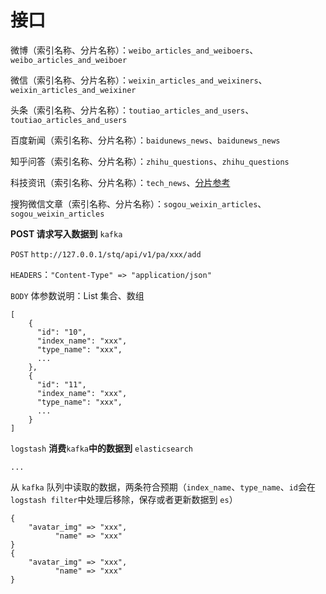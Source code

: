 # 接口

微博（索引名称、分片名称）：`weibo_articles_and_weiboers`、`weibo_articles_and_weiboer`

微信（索引名称、分片名称）：`weixin_articles_and_weixiners`、`weixin_articles_and_weixiner`

头条（索引名称、分片名称）：`toutiao_articles_and_users`、`toutiao_articles_and_users`

百度新闻（索引名称、分片名称）：`baidunews_news`、`baidunews_news`

知乎问答（索引名称、分片名称）：`zhihu_questions`、`zhihu_questions`

科技资讯（索引名称、分片名称）：`tech_news`、[分片参考](../ying-she-yu-mo-ban/ke-ji-zi-xun-zhan-shu-ju.md)

搜狗微信文章（索引名称、分片名称）：`sogou_weixin_articles`、`sogou_weixin_articles`

**POST 请求写入数据到** `kafka`

`POST` `http://127.0.0.1/stq/api/v1/pa/xxx/add`

`HEADERS`：`"Content-Type" => "application/json"`

`BODY` 体参数说明：List 集合、数组

```text
[
    {
      "id": "10",
      "index_name": "xxx",
      "type_name": "xxx",
      ...
    },
    {
      "id": "11",
      "index_name": "xxx",
      "type_name": "xxx",
      ...
    }
]
```

`logstash` **消费**`kafka`**中的数据到** `elasticsearch`

```text
...
```

从 `kafka` 队列中读取的数据，两条符合预期（`index_name`、`type_name`、`id`会在`logstash filter`中处理后移除，保存或者更新数据到 `es`）

```text
{
    "avatar_img" => "xxx",
          "name" => "xxx"
}
{
    "avatar_img" => "xxx",
          "name" => "xxx"
}
```

